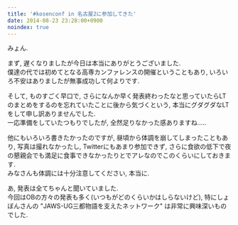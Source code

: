 ```yaml
---
title: '#kosenconf in 名古屋2に参加してきた'
date: 2014-08-23 23:28:00+0900
noindex: true
---
```


みょん.

まず, 遅くなりましたが今日は本当にありがとうございました.  
僕達の代では初めてとなる高専カンファレンスの開催ということもあり, いろいろ不安はありましたが無事成功して何よりです.

そして, ものすごく早口で, さらになんか早く発表終わったなと思っていたらLTのまとめをするのを忘れていたことに後から気づくという, 本当にグダグダなLTをして申し訳ありませんでした.  
一応準備をしていたつもりでしたが, 全然足りなかった感ありますね.....

他にもいろいろ書きたかったのですが, 昼頃から体調を崩してしまったこともあり, 写真は撮れなかったし, Twitterにもあまり参加できず, さらに食欲の低下で夜の懇親会でも満足に食事できなかったりとでアレなのでこのくらいにしておきます.  
みなさんも体調には十分注意してください, 本当に.

あ, 発表は全てちゃんと聞いていました.  
今回はOBの方々の発表も多く(いつもがどのくらいかはしらないけど), 特にしょぼんさんの "JAWS-UG三都物語を支えたネットワーク" は非常に興味深いものでした.
